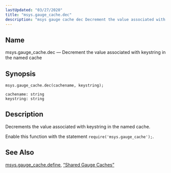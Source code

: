 ```yaml
---
lastUpdated: "03/27/2020"
title: "msys.gauge_cache.dec"
description: "msys gauge cache dec Decrement the value associated with keystring in the named cache msys gauge cache dec cachename keystring Decrements the value associated with keystring in the named cache Enable this function with the statement require msys gauge cache msys gauge cache define Section 28 1 9 Shared Gauge..."
---
```


<a name="lua.ref.msys.gauge_cache.dec"></a> 
## Name

msys.gauge_cache.dec — Decrement the value associated with keystring in the named cache

<a name="idp18072688"></a> 
## Synopsis

`msys.gauge_cache.dec(cachename, keystring);`

```
cachename: string
keystring: string
```
<a name="idp18075648"></a> 
## Description

Decrements the value associated with keystring in the named cache.

Enable this function with the statement `require('msys.gauge_cache');`.

<a name="idp18078480"></a> 
## See Also

[msys.gauge_cache.define](/momentum/4/lua/ref-msys-gauge-cache-define), [“Shared Gauge Caches”](/momentum/4/4-cluster-config-replication#cluster.replication.gauge_cache)